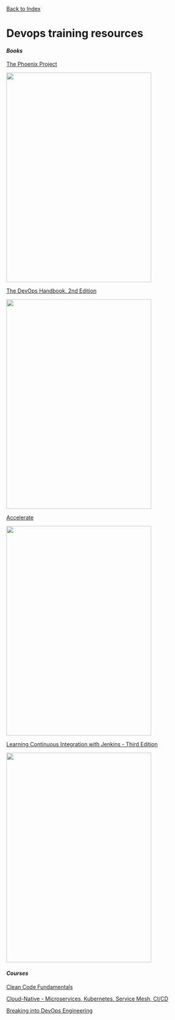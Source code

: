 [Back to Index](index.html)

# Devops training resources

#### ***Books***

[The Phoenix Project](https://learning.oreilly.com/library/view/the-phoenix-project/9781457191350/)

<img src="https://learning.oreilly.com/api/v2/epubs/urn:orm:book:9781098182281/files/images/Cover.jpg" width="380" height="550" />  

[The DevOps Handbook, 2nd Edition](https://learning.oreilly.com/library/view/the-devops-handbook/9781098182281/)

<img src="https://learning.oreilly.com/api/v2/epubs/urn:orm:book:9781098182281/files/images/Cover.jpg" width="380" height="550" />

[Accelerate](https://learning.oreilly.com/library/view/accelerate/9781457191435/)

<img src="https://learning.oreilly.com/api/v2/epubs/urn:orm:book:9781457191435/files/images/cover.jpg" width="380" height="550" />


[Learning Continuous Integration with Jenkins - Third Edition](https://learning.oreilly.com/library/view/learning-continuous-integration/9781835087732/)

<img src="https://learning.oreilly.com/api/v2/epubs/urn:orm:book:9781835087732/files/image/Cover.png" width="380" height="550" />

#### ***Courses***

[Clean Code Fundamentals](https://learning.oreilly.com/course/clean-code-fundamentals/9780134661742/)

[Cloud-Native - Microservices, Kubernetes, Service Mesh, CI/CD](https://learning.oreilly.com/course/cloud-native-microservices/9781837023332/)

[Breaking into DevOps Engineering](https://learning.oreilly.com/course/breaking-into-devops/0636920964124/)

